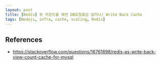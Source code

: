 ```yaml
---
layout: post
title: [Redis] 뷰 카운트를 매번 DB요청할순 없자나/ Write Back Cache
tags: [Nodejs, infra, cache, scaling, Redis]
---
```




## References
- https://stackoverflow.com/questions/16761898/redis-as-write-back-view-count-cache-for-mysql